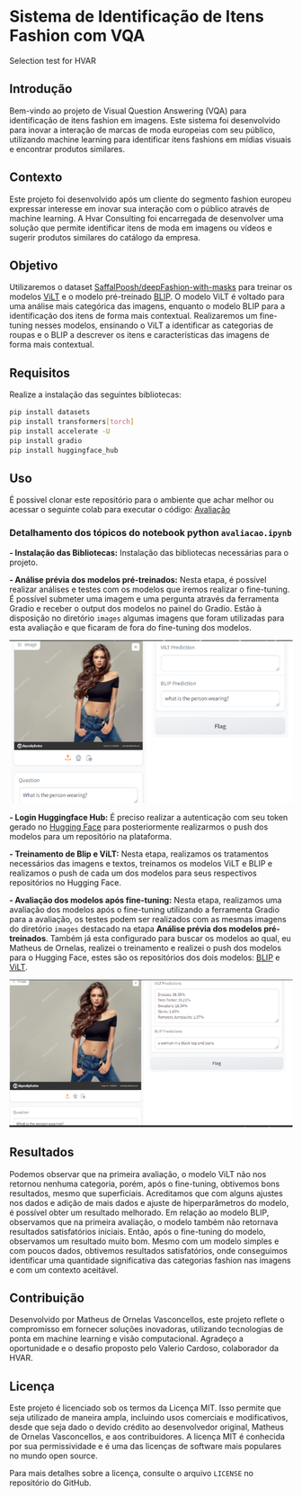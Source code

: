 # Sistema de Identificação de Itens Fashion com VQA
Selection test for HVAR

## Introdução
Bem-vindo ao projeto de Visual Question Answering (VQA) para identificação de itens fashion em imagens. Este sistema foi desenvolvido para inovar a interação de marcas de moda europeias com seu público, utilizando machine learning para identificar itens fashions em mídias visuais e encontrar produtos similares.

## Contexto
Este projeto foi desenvolvido após um cliente do segmento fashion europeu expressar interesse em inovar sua interação com o público através de machine learning. A Hvar Consulting foi encarregada de desenvolver uma solução que permite identificar itens de moda em imagens ou vídeos e sugerir produtos similares do catálogo da empresa.

## Objetivo
Utilizaremos o dataset [SaffalPoosh/deepFashion-with-masks](https://huggingface.co/datasets/SaffalPoosh/deepFashion-with-masks) para treinar os modelos [ViLT](https://huggingface.co/docs/transformers/model_doc/vilt) e o modelo pré-treinado [BLIP](https://huggingface.co/Salesforce/blip-vqa-base). O modelo ViLT é voltado para uma análise mais categórica das imagens, enquanto o modelo BLIP para a identificação dos itens de forma mais contextual. Realizaremos um fine-tuning nesses modelos, ensinando o ViLT a identificar as categorias de roupas e o BLIP a descrever os itens e características das imagens de forma mais contextual.

## Requisitos
Realize a instalação das seguintes bibliotecas:
```bash
pip install datasets
pip install transformers[torch]
pip install accelerate -U
pip install gradio
pip install huggingface_hub
```

## Uso
É possivel clonar este repositório para o ambiente que achar melhor ou acessar o seguinte colab para executar o código: [Avaliação]([https://huggingface.co/](https://colab.research.google.com/drive/1w9R-bZE4V3jEKxAzOhpGGd7svBRWE8vg?usp=sharing)) 
### Detalhamento dos tópicos do notebook python `avaliacao.ipynb`

**- Instalação das Bibliotecas:** Instalação das bibliotecas necessárias para o projeto.

**- Análise prévia dos modelos pré-treinados:** Nesta etapa, é possível realizar análises e testes com os modelos que iremos realizar o fine-tuning. É possível submeter uma imagem e uma pergunta através da ferramenta Gradio e receber o output dos modelos no painel do Gradio. Estão à disposição no diretório `images` algumas imagens que foram utilizadas para esta avaliação e que ficaram de fora do fine-tuning dos modelos.

![Test01](/imgs_readme/test01.png)

**- Login Huggingface Hub:** É preciso realizar a autenticação com seu token gerado no [Hugging Face](https://huggingface.co/) para posteriormente realizarmos o push dos modelos para um repositório na plataforma.

**- Treinamento de Blip e ViLT:** Nesta etapa, realizamos os tratamentos necessários das imagens e textos, treinamos os modelos ViLT e BLIP e realizamos o push de cada um dos modelos para seus respectivos repositórios no Hugging Face.

**- Avaliação dos modelos após fine-tuning:** Nesta etapa, realizamos uma avaliação dos modelos após o fine-tuning utilizando a ferramenta Gradio para a avaliação, os testes podem ser realizados com as mesmas imagens do diretório `images` destacado na etapa **Análise prévia dos modelos pré-treinados**. Também já esta configurado para buscar os modelos ao qual, eu Matheus de Ornelas, realizei o treinamento e realizei o push dos modelos para o Hugging Face, estes são os repositórios dos dois modelos: [BLIP](https://huggingface.co/Ornelas/blip_finetuned_fashion) e [ViLT](https://huggingface.co/Ornelas/vilt_finetuned_fashion).

![Test02](/imgs_readme/test02.png)

## Resultados
Podemos observar que na primeira avaliação, o modelo ViLT não nos retornou nenhuma categoria, porém, após o fine-tuning, obtivemos bons resultados, mesmo que superficiais. Acreditamos que com alguns ajustes nos dados e adição de mais dados e ajuste de hiperparâmetros do modelo, é possível obter um resultado melhorado.
Em relação ao modelo BLIP, observamos que na primeira avaliação, o modelo também não retornava resultados satisfatórios iniciais. Então, após o fine-tuning do modelo, observamos um resultado muito bom. Mesmo com um modelo simples e com poucos dados, obtivemos resultados satisfatórios, onde conseguimos identificar uma quantidade significativa das categorias fashion nas imagens e com um contexto aceitável.

## Contribuição
Desenvolvido por Matheus de Ornelas Vasconcellos, este projeto reflete o compromisso em fornecer soluções inovadoras, utilizando tecnologias de ponta em machine learning e visão computacional.
Agradeço a oportunidade e o desafio proposto pelo Valerio Cardoso, colaborador da HVAR.

## Licença
Este projeto é licenciado sob os termos da Licença MIT. Isso permite que seja utilizado de maneira ampla, incluindo usos comerciais e modificativos, desde que seja dado o devido crédito ao desenvolvedor original, Matheus de Ornelas Vasconcellos, e aos contribuidores. A licença MIT é conhecida por sua permissividade e é uma das licenças de software mais populares no mundo open source.

Para mais detalhes sobre a licença, consulte o arquivo `LICENSE` no repositório do GitHub.
